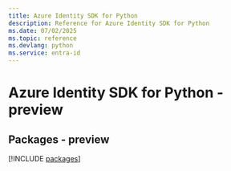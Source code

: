 ```yaml
---
title: Azure Identity SDK for Python
description: Reference for Azure Identity SDK for Python
ms.date: 07/02/2025
ms.topic: reference
ms.devlang: python
ms.service: entra-id
---
```

# Azure Identity SDK for Python - preview
## Packages - preview
[!INCLUDE [packages](identity-index.md)]